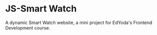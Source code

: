 # JS-Smart Watch
A dynamic Smart Watch website, a mini project for EdYoda's Frontend Development course.
